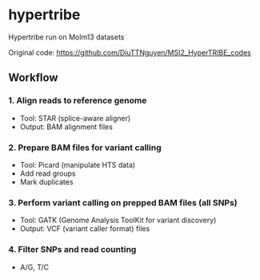 # hypertribe
Hypertribe run on Molm13 datasets

Original code: https://github.com/DiuTTNguyen/MSI2_HyperTRIBE_codes

## Workflow
### 1. Align reads to reference genome
+ Tool: STAR (splice-aware aligner)
+ Output: BAM alignment files
### 2. Prepare BAM files for variant calling
+ Tool: Picard (manipulate HTS data)
+ Add read groups
+ Mark duplicates
### 3. Perform variant calling on prepped BAM files (all SNPs)
+ Tool: GATK (Genome Analysis ToolKit for variant discovery)
+ Output: VCF (variant caller format) files
### 4. Filter SNPs and read counting
+ A/G, T/C
